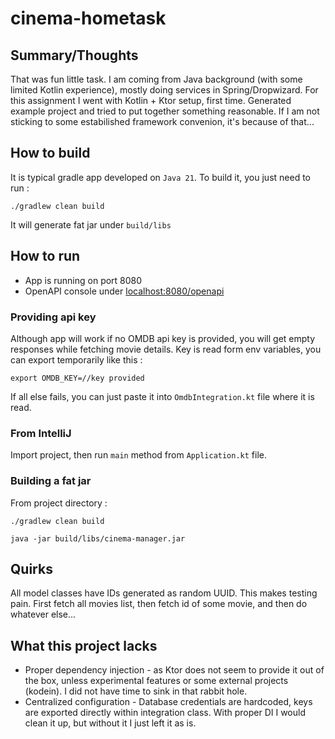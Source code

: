 # cinema-hometask

## Summary/Thoughts

That was fun little task. I am coming from Java background (with some limited Kotlin experience), mostly doing services in Spring/Dropwizard. For this assignment I went with Kotlin + Ktor setup, first time. Generated example project and tried to put together something reasonable. If I am not sticking to some estabilished framework convenion, it's because of that...

## How to build

It is typical gradle app developed on `Java 21`. To build it, you just need to run :

```
./gradlew clean build
```

It will generate fat jar under `build/libs`

## How to run

* App is running on port 8080
* OpenAPI console under [localhost:8080/openapi](http://localhost:8080/openapi)

### Providing api key

Although app will work if no OMDB api key is provided, you will get empty responses while fetching movie details. Key is read form env variables, you can export temporarily like this :

```
export OMDB_KEY=//key provided
```

If all else fails, you can just paste it into `OmdbIntegration.kt` file where it is read.

### From IntelliJ

Import project, then run `main` method from `Application.kt` file.

### Building a fat jar

From project directory :

```
./gradlew clean build

java -jar build/libs/cinema-manager.jar
```

## Quirks

All model classes have IDs generated as random UUID. This makes testing pain. First fetch all movies list, then fetch id of some movie, and then do whatever else...

## What this project lacks

* Proper dependency injection - as Ktor does not seem to provide it out of the box, unless experimental features or some external projects (kodein). I did not have time to sink in that rabbit hole.
* Centralized configuration - Database credentials are hardcoded, keys are exported directly within integration class. With proper DI I would clean it up, but without it I just left it as is.



